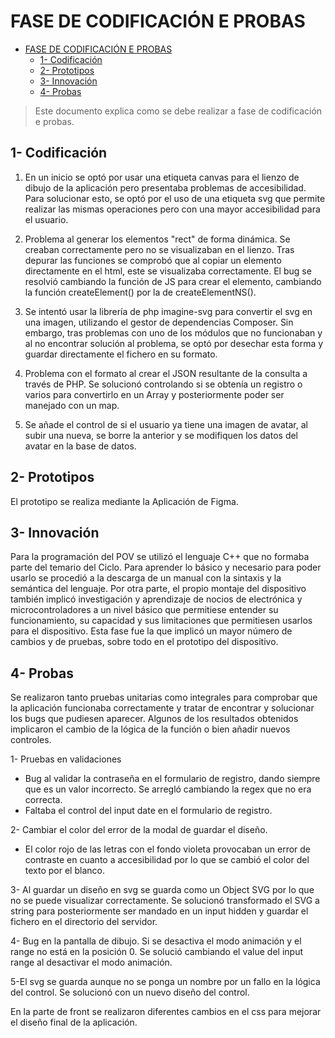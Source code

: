 # FASE DE CODIFICACIÓN E PROBAS

- [FASE DE CODIFICACIÓN E PROBAS](#fase-de-codificación-e-probas)
  - [1- Codificación](#1--codificación)
  - [2- Prototipos](#2--prototipos)
  - [3- Innovación](#3--innovación)
  - [4- Probas](#4--probas)

> Este documento explica como se debe realizar a fase de codificación e probas.

## 1- Codificación

1. En un inicio se optó por usar una etiqueta canvas para el lienzo de dibujo de la aplicación pero presentaba problemas de accesibilidad. Para solucionar esto, se optó
por el uso de una etiqueta svg que permite realizar las mismas operaciones pero con una mayor accesibilidad para el usuario.

2. Problema al generar los elementos "rect" de forma dinámica. Se creaban correctamente pero no se visualizaban en el lienzo. Tras depurar las funciones se comprobó que
al copiar un elemento directamente en el html, este se visualizaba correctamente. El bug se resolvió cambiando la función de JS para crear el elemento, cambiando la función
createElement() por la de createElementNS().

3. Se intentó usar la librería de php imagine-svg para convertir el svg en una imagen, utilizando el gestor de dependencias Composer. Sin embargo, tras problemas con uno de
los módulos que no funcionaban y al no encontrar solución al problema, se optó por desechar esta forma y guardar directamente el fichero en su formato. 

4. Problema con el formato al crear el JSON resultante de la consulta a través de PHP. Se solucionó controlando si se obtenía un registro o varios para convertirlo en un Array y posteriormente poder ser manejado con un map.

5. Se añade el control de si el usuario ya tiene una imagen de avatar, al subir una nueva, se borre la anterior y se modifiquen los datos del avatar en la base de datos.


## 2- Prototipos

El prototipo se realiza mediante la Aplicación de Figma.

## 3- Innovación

Para la programación del POV se utilizó el lenguaje C++ que no formaba parte del temario del Ciclo. Para aprender lo básico y necesario para poder usarlo se procedió a la descarga de un manual con la sintaxis y la semántica del lenguaje. 
Por otra parte, el propio montaje del dispositivo también implicó investigación y aprendizaje de nocios de electrónica y microcontroladores a un nivel básico que permitiese entender su funcionamiento, su capacidad y sus limitaciones que permitiesen usarlos para el dispositivo. 
Esta fase fue la que implicó un mayor número de cambios y de pruebas, sobre todo en el prototipo del dispositivo. 

## 4- Probas

Se realizaron tanto pruebas unitarias como integrales para comprobar que la aplicación funcionaba correctamente y tratar de encontrar y solucionar los bugs que pudiesen aparecer.
Algunos de los resultados obtenidos implicaron el cambio de la lógica de la función o bien añadir nuevos controles. 

1- Pruebas en validaciones
   - Bug al validar la contraseña en el formulario de registro, dando siempre que es un valor incorrecto. Se arregló cambiando la regex que no era correcta.
   - Faltaba el control del input date en el formulario de registro.

2- Cambiar el color del error de la modal de guardar el diseño. 
  - El color rojo de las letras con el fondo violeta provocaban un error de contraste en cuanto a accesibilidad por lo que se cambió el color del texto por el blanco.

3- Al guardar un diseño en svg se guarda como un Object SVG por lo que no se puede visualizar correctamente. Se solucionó transformado el SVG a string para posteriormente ser mandado en un input hidden y guardar el fichero en el directorio del servidor.

4- Bug en la pantalla de dibujo. Si se desactiva el modo animación y el range no está en la posición 0. Se solució cambiando el value del input range al desactivar el modo animación.

5-El svg se guarda aunque no se ponga un nombre por un fallo en la lógica del control. Se solucionó con un nuevo diseño del control.

En la parte de front se realizaron diferentes cambios en el css para mejorar el diseño final de la aplicación.
